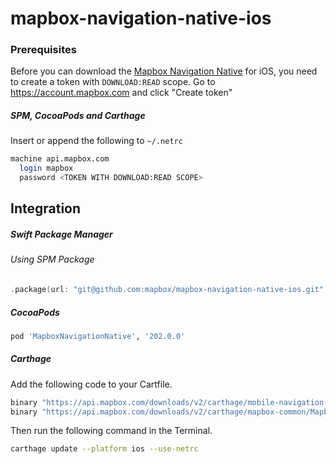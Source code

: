 # mapbox-navigation-native-ios

### Prerequisites

Before you can download the [Mapbox Navigation Native](https://github.com/mapbox/mapbox-navigation-native) for iOS, you need to create a token with `DOWNLOAD:READ` scope.
Go to https://account.mapbox.com and click "Create token"

##### SPM, CocoaPods and Carthage
Insert or append the following to `~/.netrc`

```bash
machine api.mapbox.com
  login mapbox
  password <TOKEN WITH DOWNLOAD:READ SCOPE>
```

## Integration

##### Swift Package Manager

###### Using SPM Package

```swift
.package(url: "git@github.com:mapbox/mapbox-navigation-native-ios.git", from: "202.0.0"),
```

##### CocoaPods

```ruby
pod 'MapboxNavigationNative', '202.0.0'
```

##### Carthage

Add the following code to your Cartfile.

```bash
binary "https://api.mapbox.com/downloads/v2/carthage/mobile-navigation-native/MapboxNavigationNative.json" == 202.0.0
binary "https://api.mapbox.com/downloads/v2/carthage/mapbox-common/MapboxCommon-ios.json" == 23.9.0
```

Then run the following command in the Terminal.
```bash
carthage update --platform ios --use-netrc
```
